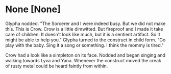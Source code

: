 # None [None]
Glypha nodded. "The Sorcerer and I were indeed busy. But we did not make this. This is Crow. Crow is a little dimwitted. But fireproof and I made it take care of children. It doesn't look like much, but it is a sentient artifact. So it might be able to help you." Glypha turned to the construct in child form. "Go play with the baby. Sing it a song or something. I think the mommy is tired." 

Crow had a look like a simpleton on its face. Nodded and began singing and walking towards Lyva and Yana. Whenever the construct moved the creak of rusty metal could be heard faintly from within.
